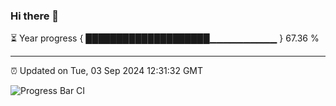 ### Hi there 👋

⏳ Year progress { ████████████████████▁▁▁▁▁▁▁▁▁▁ } 67.36 %

---

⏰ Updated on Tue, 03 Sep 2024 12:31:32 GMT

![Progress Bar CI](https://github.com/liununu/liununu/workflows/Progress%20Bar%20CI/badge.svg)
